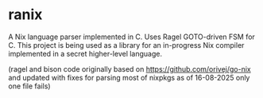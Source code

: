 # ranix

A Nix language parser implemented in C. Uses Ragel GOTO-driven FSM for C. This project is being used as a library for an in-progress Nix compiler implemented in a secret higher-level language.

(ragel and bison code originally based on https://github.com/orivej/go-nix and updated with fixes for parsing most of nixpkgs as of 16-08-2025 only one file fails)

